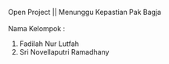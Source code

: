Open Project || Menunggu Kepastian Pak Bagja <br>
<br>
Nama Kelompok : <br>
1. Fadilah Nur Lutfah <br>
2. Sri Novellaputri Ramadhany
